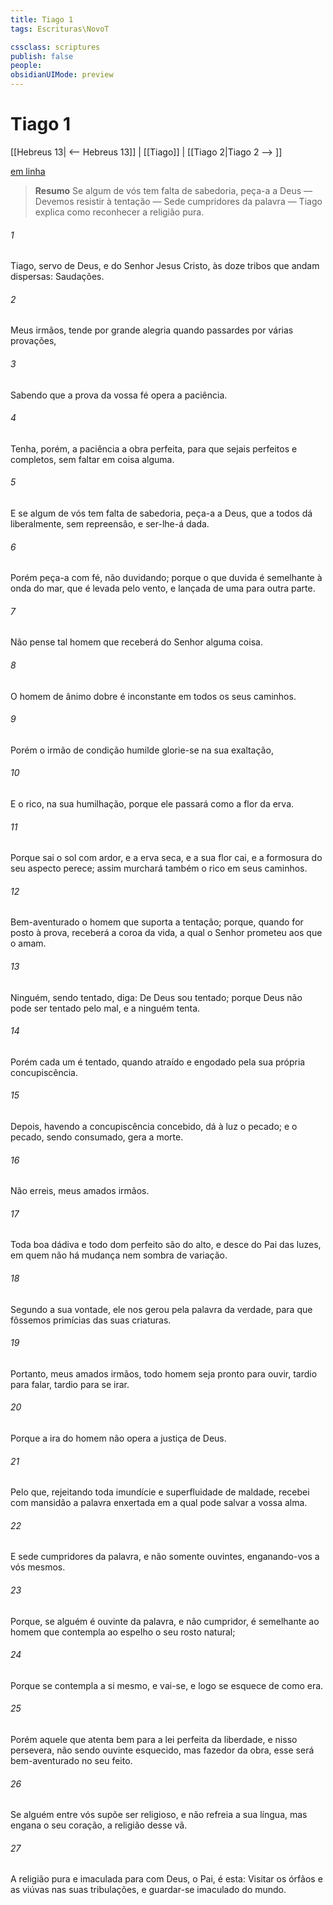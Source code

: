 ```yaml
---
title: Tiago 1
tags: Escrituras\NovoT

cssclass: scriptures
publish: false
people:
obsidianUIMode: preview
---
```


# Tiago 1
[[Hebreus 13| <-- Hebreus 13]] | [[Tiago]] | [[Tiago 2|Tiago 2 --> ]]

[em linha](https://churchofjesuschrist.org/study/scriptures/nt/james/1?lang=por)

> __Resumo__
Se algum de vós tem falta de sabedoria, peça-a a Deus — Devemos resistir à tentação — Sede cumpridores da palavra — Tiago explica como reconhecer a religião pura.

###### 1 
Tiago, servo de Deus, e do Senhor Jesus Cristo, às doze tribos que andam dispersas: Saudações.

###### 2 
Meus irmãos, tende por grande alegria quando passardes por várias provações,

###### 3 
Sabendo que a prova da vossa fé opera a paciência.

###### 4 
Tenha, porém, a paciência a  obra perfeita, para que sejais perfeitos e completos, sem faltar em coisa alguma.

###### 5 
E se algum de vós tem falta de sabedoria, peça-a a Deus, que a todos dá liberalmente, sem repreensão, e ser-lhe-á dada.

###### 6 
Porém peça-a com fé, não duvidando; porque o que duvida é semelhante à onda do mar, que é levada pelo vento, e lançada de uma para outra parte.

###### 7 
Não pense tal homem que receberá do Senhor alguma coisa.

###### 8 
O homem de ânimo dobre é inconstante em todos os seus caminhos.

###### 9 
Porém o irmão de condição humilde glorie-se na sua exaltação,

###### 10 
E o rico, na sua humilhação, porque ele passará como a flor da erva.

###### 11 
Porque sai o sol com ardor, e a erva seca, e a sua flor cai, e a formosura do seu aspecto perece; assim murchará também o rico em seus caminhos.

###### 12 
Bem-aventurado o homem que suporta a tentação; porque, quando for posto à prova, receberá a coroa da vida, a qual o Senhor prometeu aos que o amam.

###### 13 
Ninguém, sendo tentado, diga: De Deus sou tentado; porque Deus não pode ser tentado pelo mal, e a ninguém tenta.

###### 14 
Porém cada um é tentado, quando atraído e engodado pela sua própria concupiscência.

###### 15 
Depois, havendo a concupiscência concebido, dá à luz o pecado; e o pecado, sendo consumado, gera a morte.

###### 16 
Não erreis, meus amados irmãos.

###### 17 
Toda boa dádiva e todo dom perfeito são do alto, e desce do Pai das luzes, em quem não há mudança nem sombra de variação.

###### 18 
Segundo a sua vontade, ele nos gerou pela palavra da verdade, para que fôssemos  primícias das suas criaturas.

###### 19 
Portanto, meus amados irmãos, todo homem seja pronto para ouvir, tardio para falar, tardio para se irar.

###### 20 
Porque a ira do homem não opera a justiça de Deus.

###### 21 
Pelo que, rejeitando toda imundície e superfluidade de maldade, recebei com mansidão a palavra enxertada em  a qual pode salvar a vossa alma.

###### 22 
E sede cumpridores da palavra, e não somente ouvintes, enganando-vos a vós mesmos.

###### 23 
Porque, se alguém é ouvinte da palavra, e não cumpridor, é semelhante ao homem que contempla ao espelho o seu rosto natural;

###### 24 
Porque se contempla a si mesmo, e vai-se, e logo se esquece de como era.

###### 25 
Porém aquele que atenta bem para a lei perfeita da liberdade, e nisso persevera, não sendo ouvinte esquecido, mas fazedor da obra, esse será bem-aventurado no seu feito.

###### 26 
Se alguém entre vós supõe ser religioso, e não refreia a sua língua, mas engana o seu coração, a religião desse  vã.

###### 27 
A religião pura e imaculada para com Deus, o Pai, é esta: Visitar os órfãos e as viúvas nas suas tribulações, e guardar-se imaculado do mundo.

